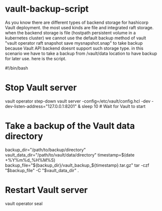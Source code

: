 # vault-backup-script
As you know there are different types of backend storage for hashicorp Vault deployment. the most used kinds are file and integrated raft storage. when the backend storage is file (hostpath persistent volume in a kubernetes cluster) we cannot use the default backup method of vault "vault operator raft snapshot save mysnapshot.snap" to take backup because Vault API backend doesnt support such storage type. in this scenario we have to take a backup from /vault/data location to have backup for later use. here is the script.


#!/bin/bash

# Stop Vault server
vault operator step-down
vault server -config=/etc/vault/config.hcl -dev -dev-listen-address="127.0.0.1:8201" &
sleep 10 # Wait for Vault to start

# Take a backup of the Vault data directory
backup_dir="/path/to/backup/directory"
vault_data_dir="/path/to/vault/data/directory"
timestamp=$(date +%Y%m%d_%H%M%S)
backup_file="${backup_dir}/vault_backup_${timestamp}.tar.gz"
tar -czf "$backup_file" -C "$vault_data_dir" .

# Restart Vault server
vault operator seal
